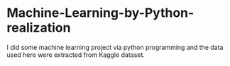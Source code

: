 # Machine-Learning-by-Python-realization
I did some machine learning project via python programming and the data used here were extracted from Kaggle dataset.
